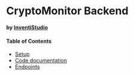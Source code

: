 # CryptoMonitor Backend
**by [InventiStudio](https://inventi.studio)**

#### Table of Contents
- [Setup](.docs/setup.md)
- [Code documentation](.docs/documentation.md)
- [Endpoints](.docs/endpoints.md)
